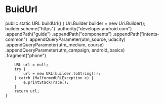 # BuidUrl
public static URL buildUrl() {
       Uri.Builder builder = new Uri.Builder();
        builder.scheme("https")
               .authority("developer.android.com")
               .appendPath("guide")
               .appendPath("components")
               .appendPath("intents-common")
               .appendQueryParameter(utm_source, udacity)
               .appendQueryParameter(utm_medium, course)
               .appendQueryParameter(utm_campaign, android_basics)
               .fragment("phone")

        URL url = null;
        try {
            url = new URL(builder.toString());
        } catch (MalformedURLException e) {
            e.printStackTrace();
        }
        return url;
    }



